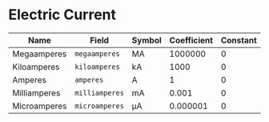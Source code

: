 # Electric Current

| Name         | Field          | Symbol | Coefficient | Constant |
| ------------ | -------------- | ------ | ----------- | -------- |
| Megaamperes  | `megaamperes`  | MA     | 1000000     | 0        |
| Kiloamperes  | `kiloamperes`  | kA     | 1000        | 0        |
| Amperes      | `amperes`      | A      | 1           | 0        |
| Milliamperes | `milliamperes` | mA     | 0.001       | 0        |
| Microamperes | `microamperes` | µA     | 0.000001    | 0        |
